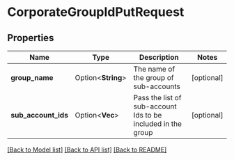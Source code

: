 # CorporateGroupIdPutRequest

## Properties

Name | Type | Description | Notes
------------ | ------------- | ------------- | -------------
**group_name** | Option<**String**> | The name of the group of sub-accounts | [optional]
**sub_account_ids** | Option<**Vec<i64>**> | Pass the list of sub-account Ids to be included in the group | [optional]

[[Back to Model list]](../README.md#documentation-for-models) [[Back to API list]](../README.md#documentation-for-api-endpoints) [[Back to README]](../README.md)


